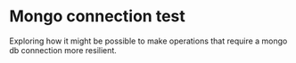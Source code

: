 # Mongo connection test

Exploring how it might be possible to make operations that require a mongo db connection more resilient.